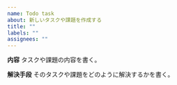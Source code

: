 ```yaml
---
name: Todo task
about: 新しいタスクや課題を作成する
title: ""
labels: ""
assignees: ""
---
```


**内容**
タスクや課題の内容を書く。

**解決手段**
そのタスクや課題をどのように解決するかを書く。
